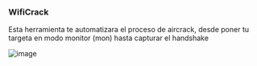 ### WifiCrack

Esta herramienta te automatizara el proceso de aircrack, desde poner tu targeta en modo monitor (mon) hasta capturar el handshake

![image](https://user-images.githubusercontent.com/89719224/216750782-c4c7908d-f428-4263-8e8f-57b61154af76.png)

